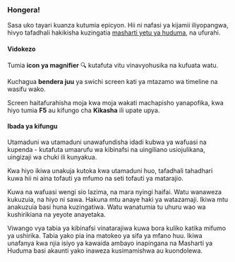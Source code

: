 ### Hongera!
Sasa uko tayari kuanza kutumia epicyon. Hii ni nafasi ya kijamii iliyopangwa, hivyo tafadhali hakikisha kuzingatia [masharti yetu ya huduma](/terms), na ufurahi.

#### Vidokezo
Tumia **icon ya magnifier** 🔍 kutafuta vitu vinavyohusika na kufuata watu.

Kuchagua **bendera juu** ya swichi screen kati ya mtazamo wa timeline na wasifu wako.

Screen haitafurahisha moja kwa moja wakati machapisho yanapofika, kwa hiyo tumia **F5** au kifungo cha **Kikasha** ili upate upya.

#### Ibada ya kifungu
Utamaduni wa utamaduni unawafundisha idadi kubwa ya wafuasi na kupenda - kutafuta umaarufu wa kibinafsi na uingiliano usiojulikana, uingizaji wa chuki ili kunyakua.

Kwa hiyo ikiwa unakuja kutoka kwa utamaduni huo, tafadhali tahadhari kuwa hii ni aina tofauti ya mfumo na seti tofauti ya matarajio.

Kuwa na wafuasi wengi sio lazima, na mara nyingi haifai. Watu wanaweza kukuzuia, na hiyo ni sawa. Hakuna mtu anaye haki ya watazamaji. Ikiwa mtu anakuzuia basi huna kuzingatiwa. Watu wanatumia tu uhuru wao wa kushirikiana na yeyote anayetaka.

Viwango vya tabia ya kibinafsi vinatarajiwa kuwa bora kuliko katika mifumo ya ushirika. Tabia yako pia ina matokeo ya sifa ya mfano huu. Ikiwa unafanya kwa njia isiyo ya kawaida ambayo inapingana na Masharti ya Huduma basi akaunti yako inaweza kusimamishwa au kuondolewa.
